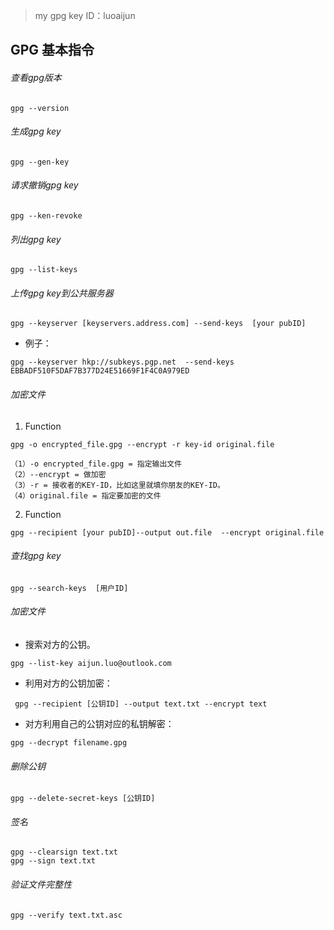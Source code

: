 > my gpg key ID：luoaijun
## GPG 基本指令

###### 查看gpg版本

```
gpg --version
```


###### 生成gpg key

```
gpg --gen-key
```

###### 请求撤销gpg key

```
gpg --ken-revoke
```


###### 列出gpg key

```
gpg --list-keys
```

 
###### 上传gpg key到公共服务器

```
gpg --keyserver [keyservers.address.com] --send-keys  [your pubID] 
```
- 例子：

```
gpg --keyserver hkp://subkeys.pgp.net  --send-keys  EBBADF510F5DAF7B377D24E51669F1F4C0A979ED
```


###### 加密文件
1. Function
```
gpg -o encrypted_file.gpg --encrypt -r key-id original.file
```


```
（1）-o encrypted_file.gpg = 指定输出文件
（2）--encrypt = 做加密
（3）-r = 接收者的KEY-ID，比如这里就填你朋友的KEY-ID。
（4）original.file = 指定要加密的文件
```

2. Function
```
gpg --recipient [your pubID]--output out.file  --encrypt original.file
```

###### 查找gpg key

```
gpg --search-keys  [用户ID]
```
###### 加密文件

- 搜索对方的公钥。
```
gpg --list-key aijun.luo@outlook.com
```
- 利用对方的公钥加密：

```
 gpg --recipient [公钥ID] --output text.txt --encrypt text
```
- 对方利用自己的公钥对应的私钥解密：

```
gpg --decrypt filename.gpg
```

###### 删除公钥
```
gpg --delete-secret-keys [公钥ID]
```
###### 签名
```
gpg --clearsign text.txt
gpg --sign text.txt
```

###### 验证文件完整性 
```
gpg --verify text.txt.asc
```
